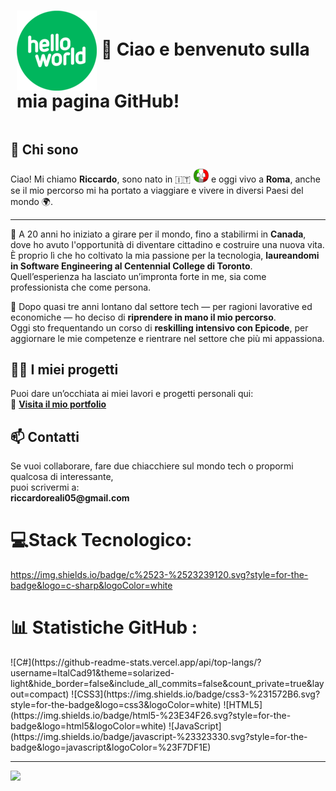 <div style="display: flex; align-items: center; justify-content: center;">
  <h1 style="margin-left: 10px;">
    <img src="./images/hello-world.png" alt="Ciao Mondo" style="vertical-align: middle;">
    👋 Ciao e benvenuto sulla mia pagina GitHub!
  </h1>
</div>
<h2>💫 Chi sono</h2>
<p>Ciao! Mi chiamo <strong>Riccardo</strong>, sono nato in 🇮🇹 <img src="./images/italy.png" width="25" alt="Bandiera italiana">  e oggi vivo a <strong>Roma</strong>, anche se il mio percorso mi ha portato a viaggiare e vivere in diversi Paesi del mondo 🌍. </p>

<hr>

<p>🧭 A 20 anni ho iniziato a girare per il mondo, fino a stabilirmi in <strong>Canada</strong>, dove ho avuto l'opportunità di diventare cittadino e costruire una nuova vita.  
È proprio lì che ho coltivato la mia passione per la tecnologia, <strong>laureandomi in Software Engineering al Centennial College di Toronto</strong>.<br>  
Quell’esperienza ha lasciato un’impronta forte in me, sia come professionista che come persona.
</p>

<p>🎯 Dopo quasi tre anni lontano dal settore tech — per ragioni lavorative ed economiche — ho deciso di  <strong>riprendere in mano il mio percorso</strong>.<br> Oggi sto frequentando un corso di <strong>reskilling intensivo con Epicode</strong>, per aggiornare le mie competenze e rientrare nel settore che più mi appassiona.</p>

<h2>👨‍💻 I miei progetti</h2>

<p>  Puoi dare un’occhiata ai miei lavori e progetti personali qui:<br> 🔗 <strong><a href="http://tinyurl.com/RRsystemPortfolio" target="_blank">Visita il mio portfolio</a></strong></p>

<h2>📫 Contatti</h2>

<p> Se vuoi collaborare, fare due chiacchiere sul mondo tech o propormi qualcosa di interessante,<br> puoi scrivermi a:<br> <strong>riccardoreali05@gmail.com</strong></p>

<h1>💻Stack Tecnologico:</h1> 

https://img.shields.io/badge/c%2523-%2523239120.svg?style=for-the-badge&logo=c-sharp&logoColor=white

<H1>📊 Statistiche GitHub :</H1> 
![C#](https://github-readme-stats.vercel.app/api/top-langs/?username=ItalCad91&theme=solarized-light&hide_border=false&include_all_commits=false&count_private=true&layout=compact) ![CSS3](https://img.shields.io/badge/css3-%231572B6.svg?style=for-the-badge&logo=css3&logoColor=white) ![HTML5](https://img.shields.io/badge/html5-%23E34F26.svg?style=for-the-badge&logo=html5&logoColor=white) ![JavaScript](https://img.shields.io/badge/javascript-%23323330.svg?style=for-the-badge&logo=javascript&logoColor=%23F7DF1E) 

---
[![](https://visitcount.itsvg.in/api?id=ItalCad91&icon=0&color=0)](https://visitcount.itsvg.in)
